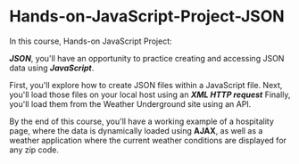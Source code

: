 # Hands-on-JavaScript-Project-JSON

In this course, Hands-on JavaScript Project: 

***JSON***, you'll have an opportunity to practice creating and accessing JSON data using ***JavaScript***.

First, you'll explore how to create JSON files within a JavaScript file. Next, you'll load those files on your local host using an ***XML HTTP request*** Finally, you'll load them from the Weather Underground site using an API.

By the end of this course, you'll have a working example of a hospitality page, where the data is dynamically loaded using **AJAX**, as well as a weather application where the current weather conditions are displayed for any zip code.
